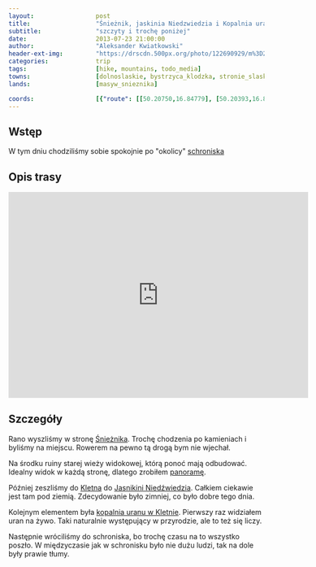 ```yaml
---
layout:                 post
title:                  "Śnieżnik, jaskinia Niedzwiedzia i Kopalnia uranu w Kletnie"
subtitle:               "szczyty i trochę poniżej"
date:                   2013-07-23 21:00:00
author:                 "Aleksander Kwiatkowski"
header-ext-img:         "https://drscdn.500px.org/photo/122690929/m%3D2048/7cf75942fe15e285bb6226c3fb3d398f"
categories:             trip
tags:                   [hike, mountains, todo_media]
towns:                  [dolnoslaskie, bystrzyca_klodzka, stronie_slaskie]
lands:                  [masyw_snieznika]

coords:                 [{"route": [[50.20750,16.84779], [50.20393,16.83775], [50.20827,16.83234], [50.23430,16.84196], [50.24204,16.85363], [50.25763,16.85869], [50.26251,16.87294]], "type": "hike"}]
---
```


[wiki-masyw-snieznika]:         https://pl.wikipedia.org/wiki/Masyw_%C5%9Anie%C5%BCnika
[wiki-klodzko]:                 https://pl.wikipedia.org/wiki/K%C5%82odzko
[wiki-schronisko]:              https://pl.wikipedia.org/wiki/Schronisko_PTTK_%E2%80%9ENa_%C5%9Anie%C5%BCniku%E2%80%9D
[wiki-snieznik]:                https://pl.wikipedia.org/wiki/%C5%9Anie%C5%BCnik_(g%C3%B3ra)
[wiki-niedzwiedzia]:            https://pl.wikipedia.org/wiki/Jaskinia_Nied%C5%BAwiedzia_(Sudety)
[wiki-kletno]:                  https://pl.wikipedia.org/wiki/Kletno
[wiki-kopalnia-uranu]:          https://pl.wikipedia.org/wiki/Kopaliny_(kopalnia_uranu)

[snieznik-panorama]:            http://www.panoramio.com/photo_explorer#view=photo&position=2190&with_photo_id=94019532&order=date_desc&user=4973339

Wstęp
-----

W tym dniu chodziliśmy sobie spokojnie po "okolicy" [schroniska][wiki-schronisko]

Opis trasy
----------

<iframe height='405' width='590' frameborder='0' allowtransparency='true' scrolling='no' src='https://www.strava.com/activities/334988270/embed/50e8120a12039e866c3b813bcfad74997766c53b'></iframe>

Szczegóły
---------

Rano wyszliśmy w stronę [Śnieżnika][wiki-snieznik]. Trochę chodzenia po kamieniach i byliśmy na miejscu. Rowerem
na pewno tą drogą bym nie wjechał.

Na środku ruiny starej wieży widokowej, którą ponoć mają odbudować. Idealny widok w każdą stronę, dlatego
zrobiłem [panoramę][snieznik-panorama].

Później zeszliśmy do [Kletna][wiki-kletno] do [Jasnikini Niedźwiedzia][wiki-niedzwiedzia]. Całkiem ciekawie
jest tam pod ziemią. Zdecydowanie było zimniej, co było dobre tego dnia.

Kolejnym elementem była [kopalnia uranu w Kletnie][wiki-kopalnia-uranu]. Pierwszy raz widziałem uran na żywo.
Taki naturalnie występujący w przyrodzie, ale to też się liczy.

Następnie wróciliśmy do schroniska, bo trochę czasu na to wszystko poszło. W międzyczasie jak w schronisku było
nie dużu ludzi, tak na dole były prawie tłumy.
